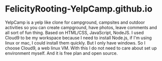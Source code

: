 # FelicityRooting-YelpCamp.github.io
YelpCamp is a yelp like clone for campground, campsites and outdoor activities so you can create campground, have photos, leave comments and all sort of fun thing. Based on HTML/CSS, JavaScript, NodeJS. I used Cloud9 to be my workspace because I need to install Node.js, if I'm using linux or mac, I could install them quickly. But I only have windows. So I choose Cloud9, a web linux VM.
With this I do not need to care about set up environment myself. And it is free plan and open source.
